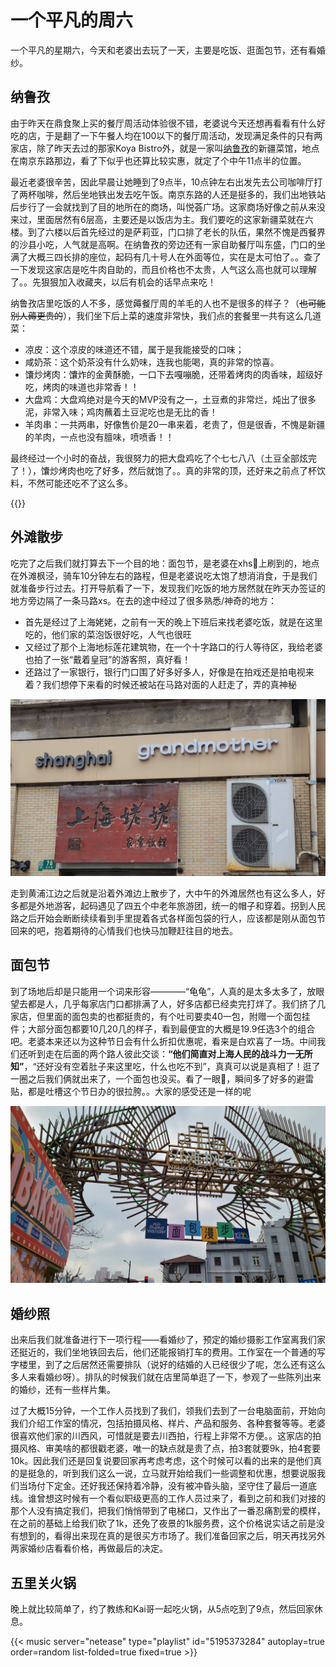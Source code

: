 # 一个平凡的周六


一个平凡的星期六，今天和老婆出去玩了一天，主要是吃饭、逛面包节，还有看婚纱。

## 纳鲁孜
由于昨天在鼎食聚上买的餐厅周活动体验很不错，老婆说今天还想再看看有什么好吃的店，于是翻了一下午餐人均在100以下的餐厅周活动，发现满足条件的只有两家店，除了昨天去过的那家Koya Bistro外，就是一家叫<a href="http://www.dianping.com/shop/l3021R3zQCVz4hE8" target="_blank" rel="noopener noreferrer">纳鲁孜</a>的新疆菜馆，地点在南京东路那边，看了下似乎也还算比较实惠，就定了个中午11点半的位置。

最近老婆很辛苦，因此早晨让她睡到了9点半，10点钟左右出发先去公司咖啡厅打了两杯咖啡，然后坐地铁出发去吃午饭。南京东路的人还是挺多的，我们出地铁站后步行了一会就找到了目的地所在的商场，叫悦荟广场。这家商场好像之前从来没来过，里面居然有6层高，主要还是以饭店为主。我们要吃的这家新疆菜就在六楼。到了六楼以后首先经过的是萨莉亚，门口排了老长的队伍，果然不愧是西餐界的沙县小吃，人气就是高啊。在纳鲁孜的旁边还有一家自助餐厅叫东盛，门口的坐满了大概三四长排的座位，起码有几十号人在外面等位，实在是太可怕了。。查了一下发现这家店是吃牛肉自助的，而且价格也不太贵，人气这么高也就可以理解了。。先狠狠加入收藏夹，以后有机会的话早点来吃！

纳鲁孜店里吃饭的人不多，感觉薅餐厅周的羊毛的人也不是很多的样子？（~~也可能别人薅更贵的~~），我们坐下后上菜的速度非常快，我们点的套餐里一共有这么几道菜：
- 凉皮：这个凉皮的味道还不错，属于是我能接受的口味；
- 咸奶茶：这个奶茶没有什么奶味，连我也能喝，真的非常的惊喜。
- 馕炒烤肉：馕炸的金黄酥脆，一口下去嘎嘣脆，还带着烤肉的肉香味，超级好吃，烤肉的味道也非常香！！
- 大盘鸡：大盘鸡绝对是今天的MVP没有之一，土豆煮的非常烂，炖出了很多泥，非常入味；鸡肉蘸着土豆泥吃也是无比的香！
- 羊肉串：一共两串，好像售价是20一串来着，老贵了，但是很香，不愧是新疆的羊肉，一点也没有膻味，喷喷香！！

最终经过一个小时的奋战，我很努力的把大盘鸡吃了个七七八八（土豆全部炫完了！），馕炒烤肉也吃了好多，然后就饱了。。真的非常的顶，还好来之前点了杯饮料，不然可能还吃不了这么多。

{{<carousel imgs="./liangpi.jpg, ./nang.jpg, ./dapanji.jpg, ./yangrouchuan.jpg" >}}

## 外滩散步
吃完了之后我们就打算去下一个目的地：面包节，是老婆在xhs🍠上刷到的，地点在外滩枫泾，骑车10分钟左右的路程，但是老婆说吃太饱了想消消食，于是我们就准备步行过去。打开导航看了一下，发现我们吃饭的地方居然就在昨天办签证的地方旁边隔了一条马路xs。在去的途中经过了很多熟悉/神奇的地方：
- 首先是经过了上海姥姥，之前有一天的晚上下班后来找老婆吃饭，就是在这里吃的，他们家的菜泡饭很好吃，人气也很旺
- 又经过了那个上海地标莲花建筑物，在一个十字路口的行人等待区，我给老婆也拍了一张“戴着皇冠”的游客照，真好看！
- 还路过了一家银行，银行门口围了好多好多人，好像是在拍戏还是拍电视来着？我们想停下来看的时候还被站在马路对面的人赶走了，弄的真神秘

!["上海姥姥"](./shanghailaolao.jpg "上海姥姥")

走到黄浦江边之后就是沿着外滩边上散步了，大中午的外滩居然也有这么多人，好多都是外地游客，起码遇见了四五个中老年旅游团，统一的帽子和穿着。拐到人民路之后开始会断断续续看到手里提着各式各样面包袋的行人，应该都是刚从面包节回来的吧，抱着期待的心情我们也快马加鞭赶往目的地去。

## 面包节
到了场地后却是只能用一个词来形容————“龟龟”，人真的是太多太多了，放眼望去都是人，几乎每家店门口都排满了人，好多店都已经卖完打烊了。我们挤了几家店，但里面的面包卖的也都挺贵的，有个吐司要卖40一包，附赠一个面包挂件；大部分面包都要10几20几的样子，看到最便宜的大概是19.9任选3个的组合吧。老婆本来还以为这种节日会有什么折扣优惠呢，看来是白欢喜了一场。中间我们还听到走在后面的两个路人彼此交谈：**“他们简直对上海人民的战斗力一无所知”**，“还好没有空着肚子来这里吃，什么也吃不到”，真真可以说是真相了！逛了一圈之后我们俩就出来了，一个面包也没买。看了一眼🍠，瞬间多了好多的避雷贴，都是吐槽这个节日办的很拉胯。。大家的感受还是一样的呢

!["面包节"](./bread_festival.jpg "面包节")

## 婚纱照
出来后我们就准备进行下一项行程——看婚纱了，预定的婚纱摄影工作室离我们家还挺近的，我们坐地铁回去后，他们还能报销打车的费用。工作室在一个普通的写字楼里，到了之后居然还需要排队（说好的结婚的人已经很少了呢，怎么还有这么多人来看婚纱呀）。排队的时候我们就在店里简单逛了一下，参观了一些陈列出来的婚纱，还有一些样片集。

过了大概15分钟，一个工作人员找到了我们，领我们去到了一台电脑面前，开始向我们介绍工作室的情况，包括拍摄风格、样片、产品和服务、各种套餐等等。老婆很喜欢他们家的川西风，可惜就是要去川西拍，行程上非常不方便。。这家店的拍摄风格、审美啥的都很戳老婆，唯一的缺点就是贵了点，拍3套就要9k，拍4套要10k。因此我们还是回复说要回家再考虑考虑，这个时候可以看的出来的是他们真的是挺急的，听到我们这么一说，立马就开始给我们一些调整和优惠，想要说服我们当场付下定金。还好我还保持着冷静，没有被冲昏头脑，坚守住了最后一道底线。谁曾想这时候有一个看似职级更高的工作人员过来了，看到之前和我们对接的那个人没有搞定我们，把我们悄悄带到了电梯口，又作出了一番忍痛割爱的模样，在之前的基础上给我们砍了1k，还免了夜景的1k服务费，这个价格说实话之前是没有想到的，看得出来现在真的是很买方市场了。我们准备回家之后，明天再找另外两家婚纱店看看价格，再做最后的决定。


## 五里关火锅
晚上就比较简单了，约了教练和Kai哥一起吃火锅，从5点吃到了9点，然后回家休息。

{{< music server="netease" type="playlist" id="5195373284" autoplay=true order=random list-folded=true fixed=true >}}
